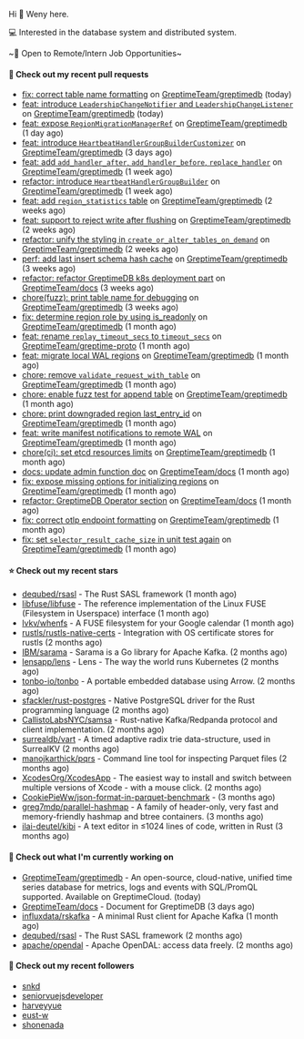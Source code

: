 Hi 👋 Weny here.

💻 Interested in the database system and distributed system.

~🍺 Open to Remote/Intern Job Opportunities~

#### 🔨 Check out my recent pull requests

- [fix: correct table name formatting](https://github.com/GreptimeTeam/greptimedb/pull/4819) on [GreptimeTeam/greptimedb](https://github.com/GreptimeTeam/greptimedb) (today)
- [feat: introduce `LeadershipChangeNotifier` and `LeadershipChangeListener`](https://github.com/GreptimeTeam/greptimedb/pull/4817) on [GreptimeTeam/greptimedb](https://github.com/GreptimeTeam/greptimedb) (today)
- [feat: expose `RegionMigrationManagerRef`](https://github.com/GreptimeTeam/greptimedb/pull/4812) on [GreptimeTeam/greptimedb](https://github.com/GreptimeTeam/greptimedb) (1 day ago)
- [feat: introduce `HeartbeatHandlerGroupBuilderCustomizer`](https://github.com/GreptimeTeam/greptimedb/pull/4803) on [GreptimeTeam/greptimedb](https://github.com/GreptimeTeam/greptimedb) (3 days ago)
- [feat: add `add_handler_after`, `add_handler_before`, `replace_handler`](https://github.com/GreptimeTeam/greptimedb/pull/4788) on [GreptimeTeam/greptimedb](https://github.com/GreptimeTeam/greptimedb) (1 week ago)
- [refactor: introduce `HeartbeatHandlerGroupBuilder`](https://github.com/GreptimeTeam/greptimedb/pull/4785) on [GreptimeTeam/greptimedb](https://github.com/GreptimeTeam/greptimedb) (1 week ago)
- [feat: add `region_statistics` table](https://github.com/GreptimeTeam/greptimedb/pull/4771) on [GreptimeTeam/greptimedb](https://github.com/GreptimeTeam/greptimedb) (2 weeks ago)
- [feat: support to reject write after flushing](https://github.com/GreptimeTeam/greptimedb/pull/4759) on [GreptimeTeam/greptimedb](https://github.com/GreptimeTeam/greptimedb) (2 weeks ago)
- [refactor: unify the styling in `create_or_alter_tables_on_demand`](https://github.com/GreptimeTeam/greptimedb/pull/4756) on [GreptimeTeam/greptimedb](https://github.com/GreptimeTeam/greptimedb) (2 weeks ago)
- [perf: add last insert schema hash cache](https://github.com/GreptimeTeam/greptimedb/pull/4745) on [GreptimeTeam/greptimedb](https://github.com/GreptimeTeam/greptimedb) (3 weeks ago)
- [refactor: refactor GreptimeDB k8s deployment part](https://github.com/GreptimeTeam/docs/pull/1187) on [GreptimeTeam/docs](https://github.com/GreptimeTeam/docs) (3 weeks ago)
- [chore(fuzz): print table name for debugging](https://github.com/GreptimeTeam/greptimedb/pull/4738) on [GreptimeTeam/greptimedb](https://github.com/GreptimeTeam/greptimedb) (3 weeks ago)
- [fix: determine region role by using is_readonly](https://github.com/GreptimeTeam/greptimedb/pull/4725) on [GreptimeTeam/greptimedb](https://github.com/GreptimeTeam/greptimedb) (1 month ago)
- [feat: rename `replay_timeout_secs` to `timeout_secs`](https://github.com/GreptimeTeam/greptime-proto/pull/191) on [GreptimeTeam/greptime-proto](https://github.com/GreptimeTeam/greptime-proto) (1 month ago)
- [feat: migrate local WAL regions](https://github.com/GreptimeTeam/greptimedb/pull/4715) on [GreptimeTeam/greptimedb](https://github.com/GreptimeTeam/greptimedb) (1 month ago)
- [chore: remove `validate_request_with_table`](https://github.com/GreptimeTeam/greptimedb/pull/4710) on [GreptimeTeam/greptimedb](https://github.com/GreptimeTeam/greptimedb) (1 month ago)
- [chore: enable fuzz test for append table](https://github.com/GreptimeTeam/greptimedb/pull/4702) on [GreptimeTeam/greptimedb](https://github.com/GreptimeTeam/greptimedb) (1 month ago)
- [chore: print downgraded region last_entry_id](https://github.com/GreptimeTeam/greptimedb/pull/4701) on [GreptimeTeam/greptimedb](https://github.com/GreptimeTeam/greptimedb) (1 month ago)
- [feat: write manifest notifications to remote WAL](https://github.com/GreptimeTeam/greptimedb/pull/4678) on [GreptimeTeam/greptimedb](https://github.com/GreptimeTeam/greptimedb) (1 month ago)
- [chore(ci): set etcd resources limits](https://github.com/GreptimeTeam/greptimedb/pull/4665) on [GreptimeTeam/greptimedb](https://github.com/GreptimeTeam/greptimedb) (1 month ago)
- [docs: update admin function doc](https://github.com/GreptimeTeam/docs/pull/1166) on [GreptimeTeam/docs](https://github.com/GreptimeTeam/docs) (1 month ago)
- [fix: expose missing options for initializing regions](https://github.com/GreptimeTeam/greptimedb/pull/4660) on [GreptimeTeam/greptimedb](https://github.com/GreptimeTeam/greptimedb) (1 month ago)
- [refactor: GreptimeDB Operator section](https://github.com/GreptimeTeam/docs/pull/1160) on [GreptimeTeam/docs](https://github.com/GreptimeTeam/docs) (1 month ago)
- [fix: correct otlp endpoint formatting](https://github.com/GreptimeTeam/greptimedb/pull/4646) on [GreptimeTeam/greptimedb](https://github.com/GreptimeTeam/greptimedb) (1 month ago)
- [fix: set `selector_result_cache_size` in unit test again](https://github.com/GreptimeTeam/greptimedb/pull/4641) on [GreptimeTeam/greptimedb](https://github.com/GreptimeTeam/greptimedb) (1 month ago)

#### ⭐ Check out my recent stars

- [dequbed/rsasl](https://github.com/dequbed/rsasl) - The Rust SASL framework (1 month ago)
- [libfuse/libfuse](https://github.com/libfuse/libfuse) - The reference implementation of the Linux FUSE (Filesystem in Userspace) interface (1 month ago)
- [lvkv/whenfs](https://github.com/lvkv/whenfs) - A FUSE filesystem for your Google calendar (1 month ago)
- [rustls/rustls-native-certs](https://github.com/rustls/rustls-native-certs) - Integration with OS certificate stores for rustls (2 months ago)
- [IBM/sarama](https://github.com/IBM/sarama) - Sarama is a Go library for Apache Kafka. (2 months ago)
- [lensapp/lens](https://github.com/lensapp/lens) - Lens - The way the world runs Kubernetes (2 months ago)
- [tonbo-io/tonbo](https://github.com/tonbo-io/tonbo) - A portable embedded database using Arrow. (2 months ago)
- [sfackler/rust-postgres](https://github.com/sfackler/rust-postgres) - Native PostgreSQL driver for the Rust programming language (2 months ago)
- [CallistoLabsNYC/samsa](https://github.com/CallistoLabsNYC/samsa) - Rust-native Kafka/Redpanda protocol and client implementation. (2 months ago)
- [surrealdb/vart](https://github.com/surrealdb/vart) - A timed adaptive radix trie data-structure, used in SurrealKV (2 months ago)
- [manojkarthick/pqrs](https://github.com/manojkarthick/pqrs) - Command line tool for inspecting Parquet files (2 months ago)
- [XcodesOrg/XcodesApp](https://github.com/XcodesOrg/XcodesApp) - The easiest way to install and switch between multiple versions of Xcode - with a mouse click.  (2 months ago)
- [CookiePieWw/json-format-in-parquet-benchmark](https://github.com/CookiePieWw/json-format-in-parquet-benchmark) -  (3 months ago)
- [greg7mdp/parallel-hashmap](https://github.com/greg7mdp/parallel-hashmap) - A family of header-only, very fast and memory-friendly hashmap and btree containers. (3 months ago)
- [ilai-deutel/kibi](https://github.com/ilai-deutel/kibi) - A text editor in ≤1024 lines of code, written in Rust (3 months ago)

#### 👷 Check out what I'm currently working on

- [GreptimeTeam/greptimedb](https://github.com/GreptimeTeam/greptimedb) - An open-source, cloud-native, unified time series database for metrics, logs and events with SQL/PromQL supported. Available on GreptimeCloud. (today)
- [GreptimeTeam/docs](https://github.com/GreptimeTeam/docs) - Document for GreptimeDB (3 days ago)
- [influxdata/rskafka](https://github.com/influxdata/rskafka) - A minimal Rust client for Apache Kafka (1 month ago)
- [dequbed/rsasl](https://github.com/dequbed/rsasl) - The Rust SASL framework (2 months ago)
- [apache/opendal](https://github.com/apache/opendal) - Apache OpenDAL: access data freely. (2 months ago)

#### 👯 Check out my recent followers

- [snkd](https://github.com/snkd)
- [seniorvuejsdeveloper](https://github.com/seniorvuejsdeveloper)
- [harveyyue](https://github.com/harveyyue)
- [eust-w](https://github.com/eust-w)
- [shonenada](https://github.com/shonenada)


